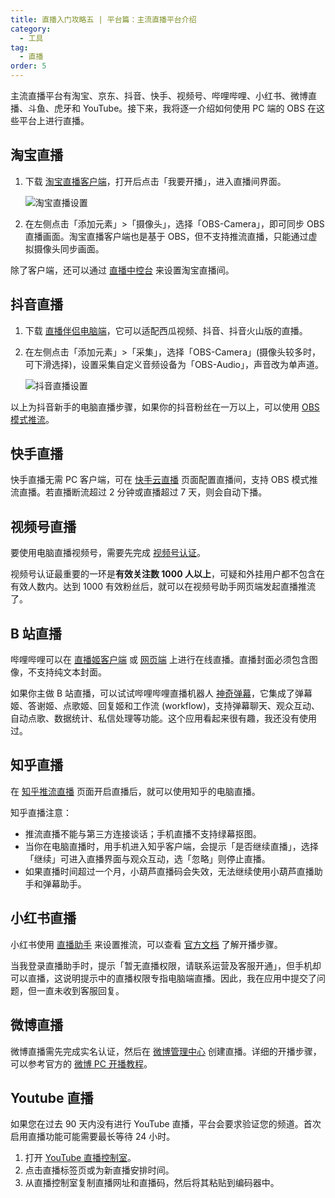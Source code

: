 ```yaml
---
title: 直播入门攻略五 | 平台篇：主流直播平台介绍
category:
  - 工具
tag:
  - 直播
order: 5
---
```


主流直播平台有淘宝、京东、抖音、快手、视频号、哔哩哔哩、小红书、微博直播、斗鱼、虎牙和 YouTube。接下来，我将逐一介绍如何使用 PC 端的 OBS 在这些平台上进行直播。

## 淘宝直播

1. 下载 [淘宝直播客户端](https://market.m.taobao.com/app/mtb/live-portal/download/index.html)，打开后点击「我要开播」，进入直播间界面。

   ![](http://tc.seoipo.com/2022-06-29-22-23-26.png "淘宝直播设置")

2. 在左侧点击「添加元素」>「摄像头」，选择「OBS-Camera」，即可同步 OBS 直播画面。淘宝直播客户端也是基于 OBS，但不支持推流直播，只能通过虚拟摄像头同步画面。

除了客户端，还可以通过 [直播中控台](https://liveplatform.taobao.com/restful/index/home/) 来设置淘宝直播间。

## 抖音直播

1. 下载 [直播伴侣电脑端](https://www.douyin.com/falcon/webcast_openpc/pages/streamingtool_download/index.html)，它可以适配西瓜视频、抖音、抖音火山版的直播。
2. 在左侧点击「添加元素」>「采集」，选择「OBS-Camera」(摄像头较多时，可下滑选择)，设置采集自定义音频设备为「OBS-Audio」，声音改为单声道。

   ![](http://tc.seoipo.com/2022-06-29-23-59-02.png "抖音直播设置")

以上为抖音新手的电脑直播步骤，如果你的抖音粉丝在一万以上，可以使用 [OBS 模式推流](http://streamingtool.douyin.com/docs/guide/96319/)。

## 快手直播

快手直播无需 PC 客户端，可在 [快手云直播](https://studio.kuaishou.com/profile) 页面配置直播间，支持 OBS 模式推流直播。若直播断流超过 2 分钟或直播超过 7 天，则会自动下播。

## 视频号直播

要使用电脑直播视频号，需要先完成 [视频号认证](https://channels.weixin.qq.com/platform/live/apply)。

视频号认证最重要的一环是**有效关注数 1000 人以上**，可疑和外挂用户都不包含在有效人数内。达到 1000 有效粉丝后，就可以在视频号助手网页端发起直播推流了。

## B 站直播

哔哩哔哩可以在 [直播姬客户端](https://link.bilibili.com/p/eden/download#/web) 或 [网页端](https://link.bilibili.com/p/center/index#/my-room/start-live) 上进行在线直播。直播封面必须包含图像，不支持纯文本封面。

如果你主做 B 站直播，可以试试哔哩哔哩直播机器人 [神奇弹幕](https://github.com/iwxyi/Bilibili-MagicalDanmaku)，它集成了弹幕姬、答谢姬、点歌姬、回复姬和工作流 (workflow)，支持弹幕聊天、观众互动、自动点歌、数据统计、私信处理等功能。这个应用看起来很有趣，我还没有使用过。

## 知乎直播

在 [知乎推流直播](https://www.zhihu.com/creator/streaming/push) 页面开启直播后，就可以使用知乎的电脑直播。

知乎直播注意：

- 推流直播不能与第三方连接谈话；手机直播不支持绿幕抠图。
- 当你在电脑直播时，用手机进入知乎客户端，会提示「是否继续直播」，选择「继续」可进入直播界面与观众互动，选「忽略」则停止直播。
- 如果直播时间超过一个月，小葫芦直播码会失效，无法继续使用小葫芦直播助手和弹幕助手。

## 小红书直播

小红书使用 [直播助手](http://www.xiaohongshu.com/zhibo/robs) 来设置推流，可以查看 [官方文档](ttps://fe-video-qc.xhscdn.com/fe-platform/f03ae58e50e6d53580fa16a58e9dffbbbabbb5f0.pdf) 了解开播步骤。

当我登录直播助手时，提示「暂无直播权限，请联系运营及客服开通」，但手机却可以直播，这说明提示中的直播权限专指电脑端直播。因此，我在应用中提交了问题，但一直未收到客服回复。

## 微博直播

微博直播需先完成实名认证，然后在 [微博管理中心](https://weibo.com/manage/frame?furl=https%3A%2F%2Fweibo.com%2Fl%2Fwblive%2Fadmin%2Fhome%2Fauthentication) 创建直播。详细的开播步骤，可以参考官方的 [微博 PC 开播教程](https://weibo.com/l/wblive/act/k2mw80kz3kw0)。

## Youtube 直播

如果您在过去 90 天内没有进行 YouTube 直播，平台会要求验证您的频道。首次启用直播功能可能需要最长等待 24 小时。

1. 打开 [YouTube 直播控制室](http://youtube.com/livestreaming)。
2. 点击直播标签页或为新直播安排时间。
3. 从直播控制室复制直播网址和直播码，然后将其粘贴到编码器中。

